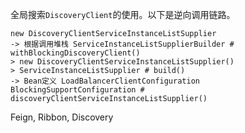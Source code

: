全局搜索`DiscoveryClient`的使用。以下是逆向调用链路。

```
new DiscoveryClientServiceInstanceListSupplier
-> 根据调用堆栈 ServiceInstanceListSupplierBuilder # withBlockingDiscoveryClient()
> new DiscoveryClientServiceInstanceListSupplier()
> ServiceInstanceListSupplier # build()
-> Bean定义 LoadBalancerClientConfiguration BlockingSupportConfiguration # discoveryClientServiceInstanceListSupplier()
```

Feign, Ribbon, Discovery